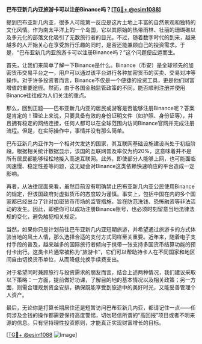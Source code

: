 **巴布亚新几内亚旅游卡可以注册Binance吗？[[TG💪+ @esim1088](https://t.me/s/esim1088)]**

提到巴布亚新几内亚，很多人可能第一反应是这片土地上丰富的自然景观和独特的文化风情。作为南太平洋上的一个岛国，它以其原始的热带雨林、壮丽的珊瑚礁以及多元化的部落文化吸引了无数旅行者的目光。不过，随着数字时代的到来，越来越多的人开始关心在享受旅行乐趣的同时，是否还能兼顾自己的投资需求。于是，“巴布亚新几内亚旅游卡可以注册Binance吗？”这个问题便应运而生。

首先，让我们来简单了解一下Binance是什么。Binance（币安）是全球领先的加密货币交易平台之一，用户可以通过该平台进行各种加密货币的买卖、交易对冲等操作。对于许多投资者而言，Binance不仅是一个便捷的投资工具，更是他们财富增值的重要途径。然而，由于各国金融监管政策的不同，能否顺利注册并使用Binance往往成为人们关注的重点。

那么，回到正题——巴布亚新几内亚的居民或游客是否能够注册Binance呢？答案是肯定的！理论上来说，只要具备有效的身份证明文件（如护照、身份证等），并且拥有稳定的网络连接，任何人都可以在全球范围内访问Binance官网并完成注册流程。但是，在实际操作中，事情并没有那么简单。

巴布亚新几内亚作为一个相对欠发达的国家，其互联网基础设施建设尚处于初级阶段。根据相关统计数据显示，该国的互联网普及率仅为约20%，这意味着并不是所有居民都能够轻松地接入高速互联网。此外，即使部分人能够上网，也可能面临网速慢、稳定性差等问题，这无疑会对Binance这类依赖快速响应的平台造成一定影响。

再者，从法律层面来看，虽然目前没有明确禁止巴布亚新几内亚公民使用Binance的规定，但该国政府对虚拟货币的态度较为谨慎。事实上，包括中国在内的多个国家都已经出台了针对加密货币市场的监管措施，旨在防范洗钱、恐怖融资等非法活动的发生。因此，即便你可以成功注册Binance账号，也必须时刻留意当地法律法规的变化，避免触犯相关规定。

当然，如果你只是计划前往巴布亚新几内亚短期旅游，并希望通过旅游卡的方式体验当地的风土人情，那么选择合适的支付方式同样至关重要。近年来，随着电子支付手段的普及，越来越多的国际旅行者倾向于携带一张支持多国货币结算功能的预付卡出行。这类卡片通常被称为“旅游卡”，它们可以帮助持卡人在不同国家和地区间自由切换货币单位，从而降低兑换手续费支出。

对于希望同时兼顾旅行与投资需求的朋友而言，结合上述两种情况，我们建议采取以下策略：一方面，提前做好功课，了解目的地的基本情况以及相关政策；另一方面，则需合理规划资金安排，确保既能享受到旅途中的美好时光，又能妥善管理个人资产。

最后，无论你是打算长期居住还是短暂访问巴布亚新几内亚，都请记住一点——任何涉及金钱的操作都需要保持高度警惕，切勿轻信所谓的“高回报”项目或者不明来源的信息。只有坚持理性投资原则，才能真正实现财富增长的目标。

[[TG💪+ @esim1088](https://t.me/s/esim1088) ![Image](https://i.postimg.cc/4NQfJmqS/Snipaste-2025-05-13-00-14-12.png)]